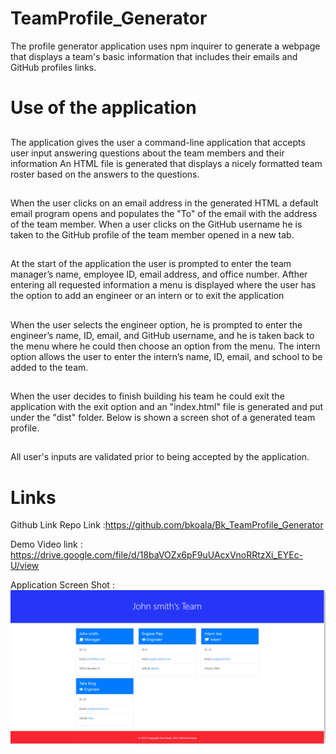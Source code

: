 # TeamProfile_Generator

The profile generator application uses npm inquirer to generate a webpage that displays a team's basic information that includes their emails and GitHub profiles links.

# Use of the application

##
The application gives the user a  command-line application that accepts user input
answering questions about the team members and their information
An HTML file is generated that displays a nicely formatted team roster based on the answers to the questions.
##
When the user clicks on an email address in the generated HTML a default email program opens and populates the "To" of the email with the address of the team member.
When a user clicks on the GitHub username he is taken to the  GitHub profile of the team member opened in a new tab.
##
At the start of the application the user is prompted to enter the team manager’s name, employee ID, email address, and office number.  Afther entering all requested information a menu is displayed where the user has the option to add an engineer or an intern or to exit the application
##
When the user selects the engineer option, he is prompted to enter the engineer’s name, ID, email, and GitHub username, and he is taken back to the menu where he could then choose an option from the menu. The intern option allows the user to enter
the intern’s name, ID, email, and school to be added to the team. 
##
When the user decides to finish building his team he could exit the application with the exit option and an "index.html" file is generated and put under the "dist" folder.  Below is shown a screen shot of a generated team profile. 
##
 All user's inputs are validated prior to being accepted by the application.

# Links

Github Link Repo Link :https://github.com/bkoala/Bk_TeamProfile_Generator

Demo Video link : https://drive.google.com/file/d/18baVOZx6pF9uUAcxVnoRRtzXi_EYEc-U/view

Application Screen Shot :![Screenshot](Profile_screenshot.png)